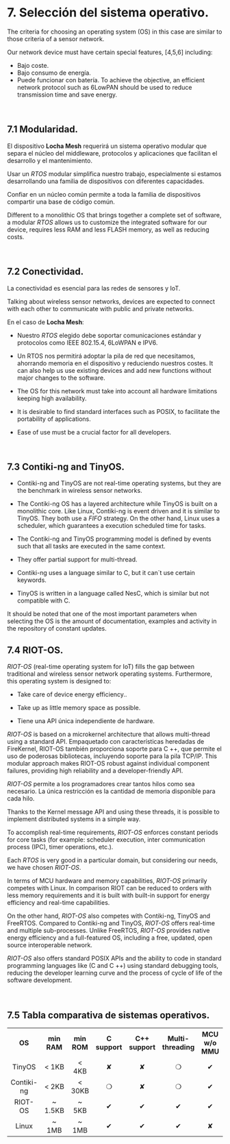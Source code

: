 # 7. Selección del sistema operativo.

The criteria for choosing an operating system (OS) in this case are similar to those criteria of a sensor network.

Our network device must have certain special features, [4,5,6] including:
- Bajo coste.
- Bajo consumo de energía.
- Puede funcionar con batería. To achieve the objective, an efficient network protocol such as 6LowPAN should be used to reduce transmission time and save energy.

<br>

## 7.1 Modularidad.

El dispositivo **Locha Mesh** requerirá un sistema operativo modular que separa el núcleo del middleware, protocolos y aplicaciones que facilitan el desarrollo y el mantenimiento.

Usar un _RTOS_ modular simplifica nuestro trabajo, especialmente si estamos desarrollando una familia de dispositivos con diferentes capacidades.

Confiar en un núcleo común permite a toda la familia de dispositivos compartir una base de código común.

Different to a monolithic OS that brings together a complete set of software, a modular _RTOS_ allows us to customize the integrated software for our device, requires less RAM and less FLASH memory, as well as reducing costs.

<br>

## 7.2 Conectividad.

La conectividad es esencial para las redes de sensores y IoT.

Talking about wireless sensor networks, devices are expected to connect with each other to communicate with public and private networks.

En el caso de **Locha Mesh**:

- Nuestro _RTOS_ elegido debe soportar comunicaciones estándar y protocolos como IEEE 802.15.4, 6LoWPAN e IPV6.

- Un RTOS nos permitirá adoptar la pila de red que necesitamos, ahorrando memoria en el dispositivo y reduciendo nuestros costes. It can also help us use existing devices and add new functions without major changes to the software.

- The OS for this network must take into account all hardware limitations keeping high availability.

- It is desirable to find standard interfaces such as POSIX, to facilitate the portability of applications.

- Ease of use must be a crucial factor for all developers.

<br>

## 7.3 Contiki-ng and TinyOS.

- Contiki-ng and TinyOS are not real-time operating systems, but they are the benchmark in wireless sensor networks.

- The Contiki-ng OS has a layered architecture while TinyOS is built on a monolithic core. Like Linux, Contiki-ng is event driven and it is similar to TinyOS. They both use a _FIFO_ strategy. On the other hand, Linux uses a scheduler, which guarantees a execution scheduled time for tasks.

- The Contiki-ng and TinyOS programming model is defined by events such that all tasks are executed in the same context.

- They offer partial support for multi-thread.

- Contiki-ng uses a language similar to C, but it can´t use certain keywords.

- TinyOS is written in a language called NesC, which is similar but not compatible with C.

It should be noted that one of the most important parameters when selecting the OS is the amount of documentation, examples and activity in the repository of constant updates.



## 7.4 RIOT-OS.

_RIOT-OS_ (real-time operating system for IoT) fills the gap between traditional and wireless sensor network operating systems. Furthermore, this operating system is designed to:

- Take care of device energy efficiency..

- Take up as little memory space as possible.

- Tiene una API única independiente de hardware.

_RIOT-OS_ is based on a microkernel architecture that allows multi-thread using a standard API. Empaquetado con características heredadas de FireKernel, RIOT-OS también proporciona soporte para C ++, que permite el uso de poderosas bibliotecas, incluyendo soporte para la pila TCP/IP. This modular approach makes RIOT-OS robust against individual component failures, providing high reliability and a developer-friendly API.

_RIOT-OS_ permite a los programadores crear tantos hilos como sea necesario. La única restricción es la cantidad de memoria disponible para cada hilo.

Thanks to the Kernel message API and using these threads, it is possible to implement distributed systems in a simple way.

To accomplish real-time requirements, _RIOT-OS_ enforces constant periods for core tasks (for example: scheduler execution, inter communication process (IPC), timer operations, etc.).

Each _RTOS_ is very good in a particular domain, but considering our needs, we have chosen _RIOT-OS_.

In terms of MCU hardware and memory capabilities, _RIOT-OS_ primarily competes with Linux. In comparison RIOT can be reduced to orders with less memory requirements and it is built with built-in support for energy efficiency and real-time capabilities.

On the other hand, _RIOT-OS_ also competes with Contiki-ng, TinyOS and FreeRTOS. Compared to Contiki-ng and TinyOS, _RIOT-OS_ offers real-time and multiple sub-processes. Unlike FreeRTOS, _RIOT-OS_ provides native energy efficiency and a full-featured OS, including a free, updated, open source interoperable network.

_RIOT-OS_ also offers standard POSIX APIs and the ability to code in standard programming languages like (C and C ++) using standard debugging tools, reducing the developer learning curve and the process of cycle of life of the  software development.

<br>


## 7.5 Tabla comparativa de sistemas operativos.

<div>
<table id="tblOne" style="width:100%;">
 <tr align="center">
    <th>OS</th>
    <th>min RAM</th>
    <th>min ROM</th>
    <th>C support</th>
    <th>C++ support</th>
    <th>Multi-threading</th>
    <th>MCU w/o MMU</th>
    <th>Modularity</th>
    <th>Real-time</th>
 </tr>
  <tr align="center">
    <td>TinyOS</td>
    <td>< 1KB</td>
    <td>< 4KB</td>
    <td> &#10008 </td>
    <td> &#10008 </td>
    <td>&#10061</td>
    <td>&#10004</td>
    <td>&#10008</td>
    <td>&#10008</td>
 </tr>
 <tr align="center">
    <td>Contiki-ng</td>
    <td>< 2KB</td>
    <td>< 30KB</td>
    <td> &#10061 </td>
    <td> &#10008 </td>
    <td>&#10061</td>
    <td>&#10004</td>
    <td>&#10061</td>
    <td>&#10061</td>
 </tr>
 <tr align="center">
    <td>RIOT-OS</td>
    <td>~ 1.5KB</td>
    <td>~ 5KB</td>
    <td> &#10004 </td>
    <td> &#10004 </td>
    <td>&#10004</td>
    <td>&#10004</td>
    <td>&#10004</td>
    <td>&#10004</td>
 </tr>
 <tr align="center">
    <td>Linux</td>
    <td>~ 1MB</td>
    <td>~ 1MB</td>
    <td> &#10004 </td>
    <td> &#10004 </td>
    <td>&#10004</td>
    <td>&#10008</td>
    <td>&#10061</td>
    <td>&#10061</td>
 </tr>
</table>
</div>

<br>